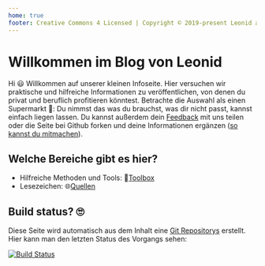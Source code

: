 ```yaml
---
home: true
footer: Creative Commons 4 Licensed | Copyright © 2019-present Leonid and contributors
---
```


# Willkommen im Blog von Leonid 

Hi :smiley: Willkommen auf unserer kleinen Infoseite. Hier versuchen wir praktische und hilfreiche Informationen zu veröffentlichen, von denen du privat und beruflich profitieren könntest. Betrachte die Auswahl als einen Supermarkt :shopping_cart:: Du nimmst das was du brauchst, was dir nicht passt, kannst einfach liegen lassen. Du kannst außerdem dein [Feedback](/feedback/) mit uns teilen oder die Seite bei Github forken und deine Informationen ergänzen ([so kannst du mitmachen](/contribute/)). 

## Welche Bereiche gibt es hier?

* Hilfreiche Methoden und Tools: :hammer:[Toolbox](/toolbox/)
* Lesezeichen: :globe_with_meridians:[Quellen](/quellen/)

## Build status? :roll_eyes:

Diese Seite wird automatisch aus dem Inhalt eine [Git Repositorys](https://github.com/leonidlezner/leonidlezner-page) erstellt. Hier kann man den letzten Status des Vorgangs sehen:

[![Build Status](https://travis-ci.org/leonidlezner/leonidlezner-page.svg?branch=master)](https://travis-ci.org/leonidlezner/leonidlezner-page)
